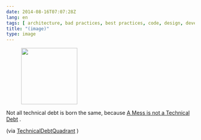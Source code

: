 ```yaml
---
date: 2014-08-16T07:07:28Z
lang: en
tags: [ architecture, bad practices, best practices, code, design, development, software ]
title: "(image)"
type: image
---
```


<figure>
<a
href="https://hugo.ferreira.cc/not-all-technical-debt-is-born-the-same-because-a/attachment/86/"
rel="attachment"><img
src="/wp-content/uploads/2014/08/tumblr_nadj9mali51qz82meo1_540-150x150.png"
width="150" height="150" /></a></figure>

Not all technical debt is born the same, because [A Mess is not a
Technical
Debt](https://sites.google.com/site/unclebobconsultingllc/a-mess-is-not-a-technical-debt)
.

(via
[TechnicalDebtQuadrant](http://martinfowler.com/bliki/TechnicalDebtQuadrant.html)
)


